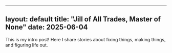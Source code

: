 
---
layout: default
title: "Jill of All Trades, Master of None"
date: 2025-06-04
---

This is my intro post! Here I share stories about fixing things, making things, and figuring life out.
